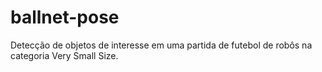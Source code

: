 # ballnet-pose
Detecção de objetos de interesse em uma partida de futebol de robôs na categoria Very Small Size.
